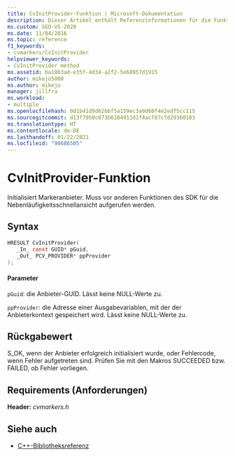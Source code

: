 ```yaml
---
title: CvInitProvider-Funktion | Microsoft-Dokumentation
description: Dieser Artikel enthält Referenzinformationen für die Funktion CvInitProvider des Concurrency Visualizer-SDK (C-Bibliothek).
ms.custom: SEO-VS-2020
ms.date: 11/04/2016
ms.topic: reference
f1_keywords:
- cvmarkers/CvInitProvider
helpviewer_keywords:
- CvInitProvider method
ms.assetid: ba1863ad-e35f-4d34-a2f2-5e68957d1915
author: mikejo5000
ms.author: mikejo
manager: jillfra
ms.workload:
- multiple
ms.openlocfilehash: 0d1b41d9d62bbf5a159ec3a9d60f4e2edf5cc115
ms.sourcegitcommit: d13f7050c873b6284911d1f4acf07cfd29360183
ms.translationtype: HT
ms.contentlocale: de-DE
ms.lasthandoff: 01/22/2021
ms.locfileid: "98686505"
---
```

# <a name="cvinitprovider-function"></a>CvInitProvider-Funktion
Initialisiert Markeranbieter. Muss vor anderen Funktionen des SDK für die Nebenläufigkeitsschnellansicht aufgerufen werden.

## <a name="syntax"></a>Syntax

```C
HRESULT CvInitProvider(
   _In_ const GUID* pGuid,
   _Out_ PCV_PROVIDER* ppProvider
);
```

#### <a name="parameters"></a>Parameter
 `pGuid`: die Anbieter-GUID. Lässt keine NULL-Werte zu.

 `ppProvider`: die Adresse einer Ausgabevariablen, mit der der Anbieterkontext gespeichert wird. Lässt keine NULL-Werte zu.

## <a name="return-value"></a>Rückgabewert
 S_OK, wenn der Anbieter erfolgreich initialisiert wurde, oder Fehlercode, wenn Fehler aufgetreten sind. Prüfen Sie mit den Makros SUCCEEDED bzw. FAILED, ob Fehler vorliegen.

## <a name="requirements"></a>Requirements (Anforderungen)
 **Header:** *cvmarkers.h*

## <a name="see-also"></a>Siehe auch
- [C++-Bibliotheksreferenz](../profiling/cpp-library-reference.md)